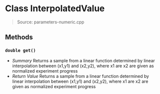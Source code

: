 # Class InterpolatedValue
> Source: parameters-numeric.cpp
## Methods
### `double get()`
* *Summary*
  Returns a sample from a linear function determined by linear interpolation between (x1,y1) and (x2,y2), where x1 are x2 are given as normalized experiment progress
* *Return Value*
  Returns a sample from a linear function determined by linear interpolation between (x1,y1) and (x2,y2), where x1 are x2 are given as normalized experiment progress
